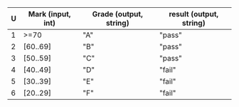 | U   | Mark (input, int) | Grade (output, string) | result (output, string) |
| --- | ----------------- | ---------------------- | ----------------------- |
| 1   | >=70              | "A"                    | "pass"                  |
| 2   | [60..69]          | "B"                    | "pass"                  |
| 3   | [50..59]          | "C"                    | "pass"                  |
| 4   | [40..49]          | "D"                    | "fail"                  |
| 5   | [30..39]          | "E"                    | "fail"                  |
| 6   | [20..29]          | "F"                    | "fail"                  |
